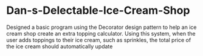 # Dan-s-Delectable-Ice-Cream-Shop
Designed a basic program using the Decorator design pattern to help an ice cream shop create an extra topping calculator. Using this system, when the user adds toppings to their ice cream, such as sprinkles, the total price of the ice cream should automatically update
